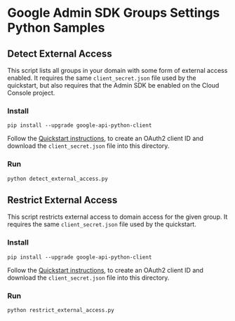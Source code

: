 # Google Admin SDK Groups Settings Python Samples

## Detect External Access

This script lists all groups in your domain with some form of external access
enabled. It requires the same `client_secret.json` file used by the quickstart,
but also requires that the Admin SDK be enabled on the Cloud Console project.

### Install

```
pip install --upgrade google-api-python-client
```

Follow the [Quickstart instructions](https://developers.google.com/admin-sdk/groups-settings/quickstart/python),
to create an OAuth2 client ID and download the `client_secret.json` file into
this directory.

### Run

```
python detect_external_access.py
```

## Restrict External Access

This script restricts external access to domain access for the given group.
It requires the same `client_secret.json` file used by the quickstart.


### Install

```
pip install --upgrade google-api-python-client
```

Follow the [Quickstart instructions](https://developers.google.com/admin-sdk/groups-settings/quickstart/python),
to create an OAuth2 client ID and download the `client_secret.json` file into
this directory.

### Run

```
python restrict_external_access.py
```
